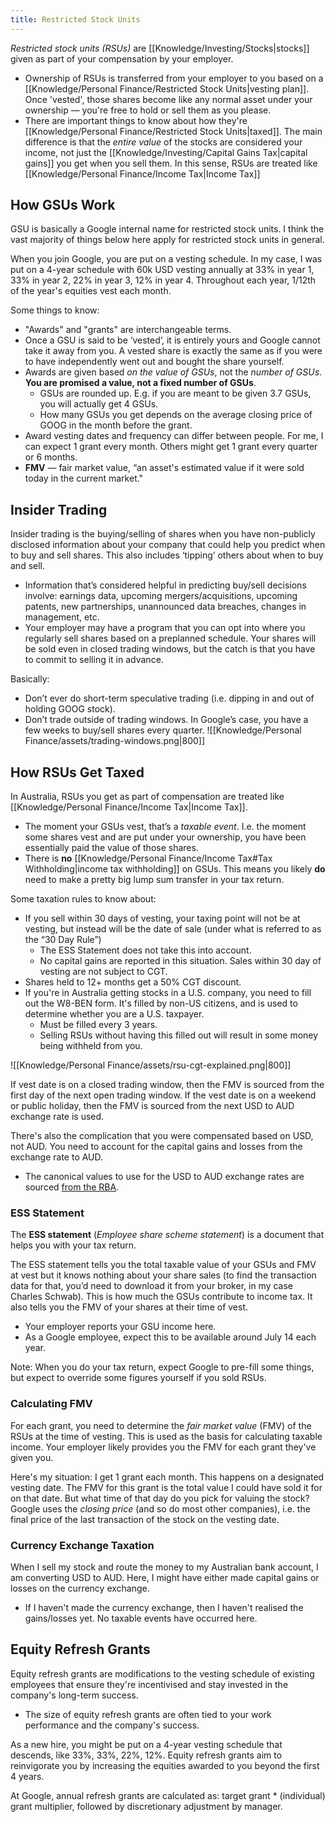 ```yaml
---
title: Restricted Stock Units
---
```


*Restricted stock units (RSUs)* are [[Knowledge/Investing/Stocks|stocks]] given as part of your compensation by your employer.
- Ownership of RSUs is transferred from your employer to you based on a [[Knowledge/Personal Finance/Restricted Stock Units|vesting plan]]. Once 'vested', those shares become like any normal asset under your ownership — you're free to hold or sell them as you please.
- There are important things to know about how they're [[Knowledge/Personal Finance/Restricted Stock Units|taxed]]. The main difference is that the *entire value* of the stocks are considered your income, not just the [[Knowledge/Investing/Capital Gains Tax|capital gains]] you get when you sell them. In this sense, RSUs are treated like [[Knowledge/Personal Finance/Income Tax|Income Tax]]

## How GSUs Work
GSU is basically a Google internal name for restricted stock units. I think the vast majority of things below here apply for restricted stock units in general.

When you join Google, you are put on a vesting schedule. In my case, I was put on a 4-year schedule with 60k USD vesting annually at 33% in year 1, 33% in year 2, 22% in year 3, 12% in year 4. Throughout each year, 1/12th of the year's equities vest each month.

Some things to know:
- "Awards" and "grants" are interchangeable terms.
- Once a GSU is said to be ‘vested’, it is entirely yours and Google cannot take it away from you. A vested share is exactly the same as if you were to have independently went out and bought the share yourself.
- Awards are given based *on the value of GSUs*, not the *number of GSUs*. **You are promised a value, not a fixed number of GSUs**.
	- GSUs are rounded up. E.g. if you are meant to be given 3.7 GSUs, you will actually get 4 GSUs.
	- How many GSUs you get depends on the average closing price of GOOG in the month before the grant.
- Award vesting dates and frequency can differ between people. For me, I can expect 1 grant every month. Others might get 1 grant every quarter or 6 months.
- **FMV** — fair market value, “an asset's estimated value if it were sold today in the current market."

## Insider Trading
Insider trading is the buying/selling of shares when you have non-publicly disclosed information about your company that could help you predict when to buy and sell shares. This also includes ‘tipping’ others about when to buy and sell.
- Information that’s considered helpful in predicting buy/sell decisions involve: earnings data, upcoming mergers/acquisitions, upcoming patents, new partnerships, unannounced data breaches, changes in management, etc.
- Your employer may have a program that you can opt into where you regularly sell shares based on a preplanned schedule. Your shares will be sold even in closed trading windows, but the catch is that you have to commit to selling it in advance.

Basically:
- Don’t ever do short-term speculative trading (i.e. dipping in and out of holding GOOG stock).
- Don’t trade outside of trading windows. In Google’s case, you have a few weeks to buy/sell shares every quarter.
    ![[Knowledge/Personal Finance/assets/trading-windows.png|800]]

## How RSUs Get Taxed
In Australia, RSUs you get as part of compensation are treated like [[Knowledge/Personal Finance/Income Tax|Income Tax]]. 
- The moment your GSUs vest, that’s a *taxable event*. I.e. the moment some shares vest and are put under your ownership, you have been essentially paid the value of those shares.
- There is **no** [[Knowledge/Personal Finance/Income Tax#Tax Withholding|income tax withholding]] on GSUs. This means you likely **do** need to make a pretty big lump sum transfer in your tax return.

Some taxation rules to know about:
- If you sell within 30 days of vesting, your taxing point will not be at vesting, but instead will be the date of sale (under what is referred to as the “30 Day Rule”)
	- The ESS Statement does not take this into account.
	- No capital gains are reported in this situation. Sales within 30 day of vesting are not subject to CGT.
- Shares held to 12+ months get a 50% CGT discount.
- If you're in Australia getting stocks in a U.S. company, you need to fill out the W8-BEN form. It's filled by non-US citizens, and is used to determine whether you are a U.S. taxpayer.
    - Must be filled every 3 years.
    - Selling RSUs without having this filled out will result in some money being withheld from you.

![[Knowledge/Personal Finance/assets/rsu-cgt-explained.png|800]]

If vest date is on a closed trading window, then the FMV is sourced from the first day of the next open trading window.
If the vest date is on a weekend or public holiday, then the FMV is sourced from the next USD to AUD exchange rate is used.

There's also the complication that you were compensated based on USD, not AUD. You need to account for the capital gains and losses from the exchange rate to AUD.
- The canonical values to use for the USD to AUD exchange rates are sourced [from the RBA](https://www.rba.gov.au/statistics/frequency/exchange-rates.html).

### ESS Statement
The **ESS statement** (*Employee share scheme statement*) is a document that helps you with your tax return.

The ESS statement tells you the total taxable value of your GSUs and FMV at vest but it knows nothing about your share sales (to find the transaction data for that, you’d need to download it from your broker, in my case Charles Schwab). This is how much the GSUs contribute to income tax. It also tells you the FMV of your shares at their time of vest.
- Your employer reports your GSU income here.
- As a Google employee, expect this to be available around July 14 each year.

Note: When you do your tax return, expect Google to pre-fill some things, but expect to override some figures yourself if you sold RSUs.

### Calculating FMV
For each grant, you need to determine the *fair market value* (FMV) of the RSUs at the time of vesting. This is used as the basis for calculating taxable income. Your employer likely provides you the FMV for each grant they've given you.

Here's my situation: I get 1 grant each month. This happens on a designated vesting date. The FMV for this grant is the total value I could have sold it for on that date. But what time of that day do you pick for valuing the stock? Google uses the *closing price* (and so do most other companies), i.e. the final price of the last transaction of the stock on the vesting date.

### Currency Exchange Taxation
When I sell my stock and route the money to my Australian bank account, I am converting USD to AUD. Here, I might have either made capital gains or losses on the currency exchange.
- If I haven't made the currency exchange, then I haven't realised the gains/losses yet. No taxable events have occurred here.

## Equity Refresh Grants
Equity refresh grants are modifications to the vesting schedule of existing employees that ensure they're incentivised and stay invested in the company's long-term success.
- The size of equity refresh grants are often tied to your work performance and the company's success.

As a new hire, you might be put on a 4-year vesting schedule that descends, like 33%, 33%, 22%, 12%. Equity refresh grants aim to reinvigorate you by increasing the equities awarded to you beyond the first 4 years.

At Google, annual refresh grants are calculated as: target grant * (individual) grant multiplier, followed by discretionary adjustment by manager.
